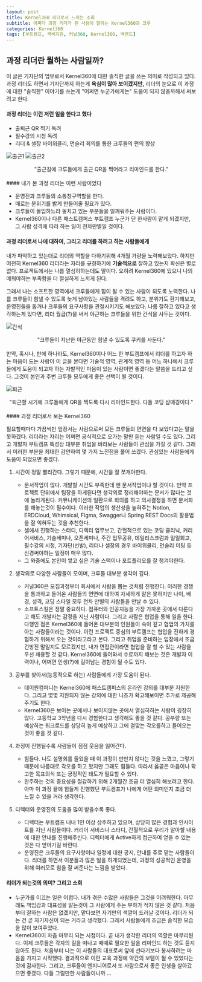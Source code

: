 ```yaml
---
layout: post
title: Kernel360 리더로서 느끼는 소회
subtitle: 어쩌다 과정 리더가 된 사람이 말하는 Kernel360과 크루
categories: Kernel360
tags: [부트캠프, 국비지원, 커널360, Kernel360, 백엔드]
---
```


## 과정 리더란 뭘하는 사람일까?

이 글은 기자단의 업무로서 Kernel360에 대한 솔직한 글을 쓰는 의미로 작성되고 있다. 과정 리더도 하면서 기자단까지 하는게 **욕심이 많아 보이겠지만,** 리더의 눈으로 이 과정에 대한 "솔직한" 이야기를 쓰는게 "어쩌면 누군가에게는" 도움이 되지 않을까해서 써보려고 한다.

#### 과정 리더는 이런 저런 일을 한다고 했다

- 출퇴근 QR 찍기 독려
- 필수강의 시청 독려
- 리더 & 셀장 바이위클리, 먼슬리 회의를 통한 크루들의 편의 향상

![출근1](/assets/images/leaders_work.jpg)
![출근2](/assets/images/leaders_opening.png)

<center>"출근길에 크루들에게 출근 QR을 찍어라고 리마인드를 한다."</center>
<br>
#### 내가 본 과정 리더는 이런 사람이었다

- 운영진과 크루들의 소통창구역할을 한다.
- 때로는 분위기를 밝게 만들어줄 필요가 있다.
- 크루들이 몰입하느라 놓치고 있는 부분들을 일깨워주는 사람이다.
- Kernel360이나 다른 패스트캠퍼스 부트캠프 누군가 단 한사람이 맡게 되겠지만, 그 사람 성격에 따라 하는 일이 천차만별일 것이다.

#### 과정 리더로서 나에 대하여, 그리고 리더를 하려고 하는 사람들에게

내가 파악하고 있는대로 리더의 역할을 다하기위해 4개월 가량을 노력해보았다. 하지만 여전히 Kernel360 리더라는 자리를 규정하기에 **기술적으로** 잘하고 있는지 확신은 별로 없다. 프로젝트에서는 나름 열심히하는데도 말이다. 오히려 Kernel360에 있으니 나의 메워야하는 부족함을 더 절실하게 느끼게 된다.

그래서 나는 소프트한 영역에서 크루들에게 힘이 될 수 있는 사람이 되도록 노력한다. 나름 크루들이 힘낼 수 있도록 늦게 남아있는 사람들을 격려도 하고, 분위기도 환기해보고, 운영진들을 돕거나 크루들의 요구사항을 관철시키기도 해보았다. 나름 잘하고 있다고 생각하는게 있다면, 리더 월급(?)을 써서 야근하는 크루들을 위한 간식을 사두는 것이다.

![간식](/assets/images/leaders_cookie.jpg)

<center>"크루들이 지난한 야근동안 힘낼 수 있도록 쿠키를 사둔다."</center>
<br>
만약, 혹시나, 만에 하나라도, Kernel360이나 어느 한 부트캠프에서 리더를 하고자 하는 마음이 드는 사람이 이 글을 본다면 기술적 영역, 관계적 영역 등 어느 하나에서 크루들에게 도움이 되고자 하는 자발적인 마음이 있는 사람이면 좋겠다는 말씀을 드리고 싶다. 그것이 본인과 주변 크루들 모두에게 좋은 선택이 될 것이다.

![퇴근](/assets/images/leaders_closing.png)

<center>"퇴근할 시기에 크루들에게 QR을 찍도록 다시 리마인드한다. 다들 코딩 삼매경이다."</center>
<br>
#### 과정 리더로서 보는 Kernel360

필요할때마다 가끔씩만 앞장서는 사람으로써 모든 크루들의 면면을 다 보았다고는 말을 못하겠다. 리더라는 자리는 어쩌면 공식적으로 오가는 말만 듣는 사람일 수도 있다. 그리고 개발자 부트캠프 특성상 대부분 취업을 바라보는 사람들이 관심을 가질 것 같다. 그래서 이러한 부분을 최대한 감안하여 몇 가지 느낀점을 풀어 쓰겠다. 관심있는 사람들에게 도움이 되었으면 좋겠다.
<br>

1. 시간이 정말 빨리간다. 그렇기 때문에, 시간을 잘 쪼개야한다.

   - 문서작업이 많다. 개발할 시간도 부족한데 왠 문서작업이냐 할 것이다. 만약 프로젝트 단위에서 팀장을 하게된다면 생각외로 정리해야하는 문서가 많다는 것에 놀라게된다. 커뮤니케이션의 일환으로 회의를 하고 의사결정을 하면 문서화를 해놓는것이 필수이다. 이러한 작업의 생산성을 높혀주는 Notion, ERDCloud, Whimsical, Figma, Swagger나 Spring REST Docs의 활용법을 잘 익혀두는 것을 추천한다.
   - 셀에서 진행하는 스터디, 디렉터 업무보고, 간헐적으로 있는 코딩 클리닉, 커리어서비스, 기술세미나, 오픈세미나, 주간 업무공유, 데일리스크럼과 일일회고, 필수강의 시청, 기자단(선발), 리더나 셀장의 경우 바이위클리, 먼슬리 미팅 등 신경써야하는 일정이 매우 많다.
   - 그 와중에도 본인이 쌓고 싶은 기술 스택이나 포트폴리오를 잘 챙겨야한다.
     <br>

2. 생각외로 다양한 사람들이 모이며, 크루들 대부분 생각이 깊다.

   - 커널360은 모집과정부터 회사에서 사람을 뽑는 것처럼 진행한다. 이러한 경쟁을 통과하고 들어온 사람들의 면면에 대하여 자세하게 말은 못하지만 나이, 배경, 성격, 코딩 스타일 모두 천차 만별의 사람들을 만날 수 있다.
   - 소프트스킬은 정말 중요하다. 컴퓨터와 인공지능을 가장 가까운 곳에서 다룬다고 해도 개발자는 감정을 지닌 사람이다. 그리고 사람은 협업을 통해 일을 한다. 다행인 점은 Kernel360에 들어온 대부분의 인원들이 속이 깊고 협업의 가치를 아는 사람들이라는 것이다. 이런 프로젝트 중심의 부트캠프는 협업을 진하게 경험하기 위해서 오는 것이라고라고 본다. 그리고 취업을 준비하는 입장에서 조금 건방진 말일지도 모르겠지만, 내가 면접관이라면 협업을 잘 할 수 있는 사람을 우선 채용할 것 같다. Kernel360에 들어와서 수료까지 해보는 것은 개발자 이력이나, 어쩌면 인생(?)에 길이남는 경험이 될 수도 있다.
     <br>

3. 공부를 찾아서(능동적으로 하는) 사람들에게 가장 도움이 된다.

   - 데이원컴퍼니는 Kernel360에 패스트캠퍼스의 온라인 강의를 대부분 지원한다. 그리고 몇몇 지원되지 않는 강의에 대한 니즈가 확고해보이면 추가로 제공해주기도 한다.
   - Kernel360은 보이는 곳에서나 보이지않는 곳에서 열심히하는 사람이 굉장히 많다. 고등학교 3학년을 다시 경험한다고 생각해도 좋을 것 같다. 공부량 또는 예상하는 워크로드를 상당히 높게 예상하고 그에 걸맞는 각오를하고 들어오는 것이 좋을 것 같다.
     <br>

4. 과정이 진행될수록 사람들이 점점 웃음을 잃어간다.

   - 힘들다. 나도 설명회를 들었을 때 이 과정이 만만치 않다는 것을 느꼈고, 그렇기 때문에 나름대로 각오를 하고 왔지만 그래도 힘들다. 따라서 옳곧은 마음이나 확고한 목표의식 또는 긍정적인 태도가 필요할 수 있다.
   - 완주하는 것의 중요성을 절감하기 위해 2개월간 조금 더 열심히 해보려고 한다. 아마 이 과정 끝에 힘들게 진행했던 부트캠프가 나에게 어떤 의미인지 조금 더 느낄 수 있을 거라 생각한다.
     <br>

5. 디렉터와 운영진의 도움을 많이 받을수록 좋다.

   - 디렉터는 부트캠프 내내 1인 이상 상주하고 있으며, 상당히 많은 경험과 인사이트를 지닌 사람들이다. 커리어 서비스나 스터디, 간헐적으로 우리가 알아할 내용에 대한 안내를 진행해주신다. 디렉터에게 Active하게 접근하여 얻을 수 있는 것은 다 얻어가길 바란다.
   - 운영진은 크루들의 요구사항이나 일정에 대한 공지, 안내를 주로 맡는 사람들이다. 리더를 하면서 이분들과 많은 일을 하게되었는데, 과정의 성공적인 운영을 위해 여러모로 힘을 잘 써준다는 느낌을 받았다.

#### 리더가 되는것의 의미? 그리고 소회

- 누군가를 이끄는 일은 어렵다. 내가 겪은 수많은 사람들은 그것을 어려워한다. 아무래도 책임감과 대표성을 맡는것이 그 사람에게 주는 부하가 적지 않은 것 같다. 처음부터 잘하는 사람은 없겠지만, 맡다보면 자기만의 색깔이 드러날 것이다. 리더가 되는 건 곧 자기자신이 되는 거라고 생각했다. 그래서 사람들에게 조금은 솔직한 모습을 많이 보여주었다.
- Kernel360이 차츰 마무리 되는 시점이다. 곧 내가 생각한 리더의 역할은 마무리된다. 이제 크루들은 각자의 길을 떠나고 때때로 필요한 일을 리마인드 하는 것도 듣지 않아도 된다. 처음부터 나는 이 사람들의 대표로써 앞에 선다기보다 봉사하려는 마음을 가지고 시작했다. 결과적으로 이런 교육 과정에 약간의 보탬이 될 수 있었다는 것에 감사한다. 그리고, 크루들이 엔지니어로서 또 사람으로서 좋은 인생을 살아갔으면 좋겠다. 다들 그럴만한 사람들이니까 ...
